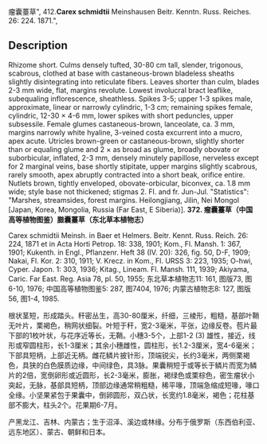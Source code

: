 瘤囊薹草",
412.**Carex schmidtii** Meinshausen Beitr. Kenntn. Russ. Reiches. 26: 224. 1871.",

## Description
Rhizome short. Culms densely tufted, 30-80 cm tall, slender, trigonous, scabrous, clothed at base with castaneous-brown bladeless sheaths slightly disintegrating into reticulate fibers. Leaves shorter than culm, blades 2-3 mm wide, flat, margins revolute. Lowest involucral bract leaflike, subequaling inflorescence, sheathless. Spikes 3-5; upper 1-3 spikes male, approximate, linear or narrowly cylindric, 1-3 cm; remaining spikes female, cylindric, 12-30 × 4-6 mm, lower spikes with short peduncles, upper subsessile. Female glumes castaneous-brown, lanceolate, ca. 3 mm, margins narrowly white hyaline, 3-veined costa excurrent into a mucro, apex acute. Utricles brown-green or castaneous-brown, slightly shorter than or equaling glume and 2 × as broad as glume, broadly obovate or suborbicular, inflated, 2-3 mm, densely minutely papillose, nerveless except for 2 marginal veins, base shortly stipitate, upper margins slightly scabrous, rarely smooth, apex abruptly contracted into a short beak, orifice entire. Nutlets brown, tightly enveloped, obovate-orbicular, biconvex, ca. 1.8 mm wide; style base not thickened; stigmas 2. Fl. and fr. Jun-Jul.
  "Statistics": "Marshes, streamsides, forest margins. Heilongjiang, Jilin, Nei Mongol [Japan, Korea, Mongolia, Russia (Far East, E Siberia)].
**372. 瘤囊薹草（中国高等植物图鉴）臌囊薹草（东北草本植物志）**

Carex schmidtii Meinsh. in Baer et Helmers. Beitr. Kennt. Russ. Reich. 26: 224, 1871 et in Acta Horti Petrop. 18: 338, 1901; Kom., Fl. Mansh. 1: 367, 1901; Kukenth. in Engl., Pflanzenr. Heft 38 (IV. 20): 326, fig. 50, D-F, 1909; Nakai, Fl. Kor. 2: 310, 1911; V. Krecz. in Kom., Fl. URSS 3: 223, 1935; O-hwi, Cyper. Japon. 1: 303, 1936; Kitag., Lineam. Fl. Mansh. 111, 1939; Akiyama, Caric. Far East. Reg. Asia 78, pl. 50, 1955; 东北草本植物志11: 161, 图版73, 图6-10, 1976; 中国高等植物图鉴5: 287, 图7404, 1976; 内蒙古植物志8: 127, 图版56, 图1-4, 1985.

根状茎短，形成踏头。秆密丛生，高30-80厘米，纤细，三棱形，粗糙，基部叶鞘无叶片，栗褐色，稍网状细裂。叶短于秆，宽2-3毫米，平张，边缘反卷。苞片最下部的1枚叶状，与花序近等长，无鞘。小穗3-5个，上部1-2 (3) 雄性，接近，线形或窄圆柱形，长1-3厘米；其余小穗雌性，圆柱形，长1.2-3厘米，宽4-6毫米；下部具短柄，上部近无柄。雌花鳞片披针形，顶端锐尖，长约3毫米，两侧栗褐色，具狭的白色膜质边缘，中间绿色，具3脉。果囊稍短于或等长于鳞片而宽为鳞片的2倍，宽倒卵形或近圆形，长2-3毫米，膨胀，褐绿色或栗棕色，密生瘤状小突起，无脉，基部具短柄，顶部边缘通常稍粗糙，稀平喙，顶端急缩成短喙，喙口全缘。小坚果紧包于果囊中，倒卵圆形，双凸状，长宽约1.8毫米，褐色；花柱基部不膨大，柱头2个。花果期6-7月。

产黑龙江、吉林、内蒙古；生于沼泽、溪边或林缘。分布于俄罗斯（东西伯利亚、远东地区）、蒙古、朝鲜和日本。
